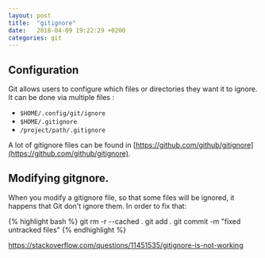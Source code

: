 ```yaml
---
layout: post
title:  "gitignore"
date:   2018-04-09 19:22:29 +0200
categories: git
---
```


## Configuration
Git allows users to configure which files or directories they want
it to ignore. It can be done via multiple files :

* `$HOME/.config/git/ignore`
* `$HOME/.gitignore`
* `/project/path/.gitignore`

A lot of gitignore files can be found in [https://github.com/github/gitignore](https://github.com/github/gitignore).

## Modifying gitgnore.

When you modify a gitignore file, so that some files will be ignored, it happens that Git don't ignore them. In order to fix that:

{% highlight bash %}
git rm -r --cached .
git add .
git commit -m "fixed untracked files"
{% endhighlight %}

https://stackoverflow.com/questions/11451535/gitignore-is-not-working
